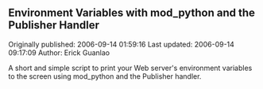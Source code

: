 ## Environment Variables with mod_python and the Publisher Handler 
Originally published: 2006-09-14 01:59:16 
Last updated: 2006-09-14 09:17:09 
Author: Erick Guanlao 
 
A short and simple script to print your Web server's environment variables to the screen using mod_python and the Publisher handler.